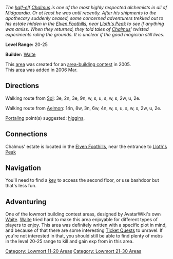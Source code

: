 *The [half-elf](Half-Elves "wikilink")
[Chalmus](Chalmus_The_Alchemist "wikilink") is one of the most highly
respected alchemists in all of Midgaardia. Or at least he was until
recently. After his shipments to the apothecary suddenly ceased, some
concerned adventurers trekked out to his estate hidden in the [Elven
Foothills](:Category:Elven_Foothills "wikilink"), near [Lloth's
Peak](:Category:Lloth's_Peak "wikilink") to see if anything was amiss.
When they returned, they told tales of
[Chalmus](Chalmus_The_Alchemist "wikilink")' twisted experiments ruling
the grounds. It is unclear if the good magician still lives.*

**Level Range:** 20-25

**Builder:** [Waite](User:_Waite "wikilink")

This [area](:Category:_Areas "wikilink") was created for an
[area-building contest](Area-Building_Contests "wikilink") in 2005.  
This [area](:Category:_Areas "wikilink") was added in 2006 Mar.  

## Directions

Walking route from [Sol](Sol "wikilink"): 3e, 2n, 3e, 9n, w, s, u, s, w,
s, 2w, u, 2e.

Walking route from [Aelmon](Aelmon "wikilink"): 14n, 8w, 3n, 6w, 4n, w,
s, u, s, w, s, 2w, u, 2e.

[Portaling](Portal "wikilink") point(s) suggested:
[higgins](Butler_Higgins "wikilink").

## Connections

Chalmus' estate is located in the [ Elven
Foothills](:Category:_Elven_Foothills "wikilink"), near the entrance to
[ Lloth's Peak](:Category:_Lloth's_Peak "wikilink")

## Navigation

You'll need to find a [key](Key_To_The_Second_Floor "wikilink") to
access the second floor, or use bashdoor but that's less fun.

## Adventuring

One of the lowmort building contest areas, designed by AvatarWiki's own
[Waite](User:Waite "wikilink"). [Waite](User:Waite "wikilink") tried
hard to make this area enjoyable for different types of players to
enjoy. This area was definitely written with a specific plot in mind,
and because of that there are some interesting [Ticket
Quests](:Category:Ticket_Quests "wikilink") to unravel. If you're not
interested in that, you should still be able to find plenty of mobs in
the level 20-25 range to kill and gain exp from in this area.

[Category: Lowmort 11-20
Areas](Category:_Lowmort_11-20_Areas "wikilink") [Category: Lowmort
21-30 Areas](Category:_Lowmort_21-30_Areas "wikilink")
